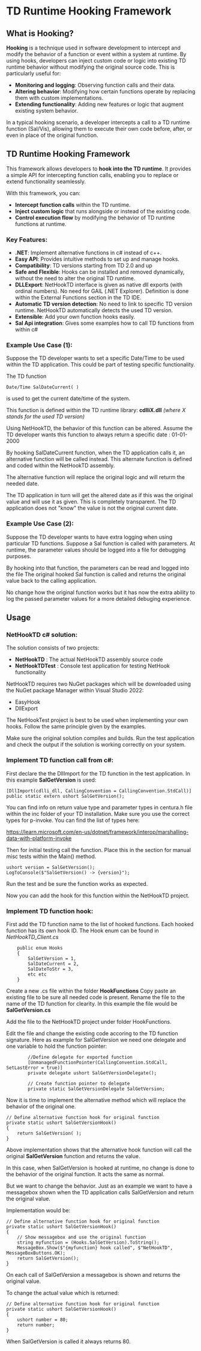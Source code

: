# TD Runtime Hooking Framework

## What is Hooking?

**Hooking** is a technique used in software development to intercept and modify the behavior of a function or event within a system at runtime. By using hooks, developers can inject custom code or logic into existing TD runtime behavior without modifying the original source code. This is particularly useful for:

- **Monitoring and logging**: Observing function calls and their data.
- **Altering behavior**: Modifying how certain functions operate by replacing them with custom implementations.
- **Extending functionality**: Adding new features or logic that augment existing system behavior.

In a typical hooking scenario, a developer intercepts a call to a TD runtime function (Sal/Vis), allowing them to execute their own code before, after, or even in place of the original function.

## TD Runtime Hooking Framework

This framework allows developers to **hook into the TD runtime**. It provides a simple API for intercepting function calls, enabling you to replace or extend functionality seamlessly.

With this framework, you can:

- **Intercept function calls** within the TD runtime.
- **Inject custom logic** that runs alongside or instead of the existing code.
- **Control execution flow** by modifying the behavior of TD runtime functions at runtime.

### Key Features:
- **.NET**: Implement alternative functions in c# instead of c++.
- **Easy API**: Provides intuitive methods to set up and manage hooks.
- **Compatibility**: TD versions starting from TD 2.0 and up 
- **Safe and Flexible**: Hooks can be installed and removed dynamically, without the need to alter the original TD runtime.
- **DLLExport**: NetHookTD interface is given as native dll exports (with ordinal numbers). No need for GAIL (.NET Explorer). Definition is done within the External Functions section in the TD IDE.
- **Automatic TD version detection**: No need to link to specific TD version runtime. NetHookTD automatically detects the used TD version.
- **Extensible**: Add your own function hooks easily. 
- **Sal Api integration**: Gives some examples how to call TD functions from within c#

### Example Use Case (1):
Suppose the TD developer wants to set a specific Date/Time to be used within the TD application. This could be part of testing specific functionality.

The TD function

    Date/Time SalDateCurrent( )

is used to get the current date/time of the system.

This function is defined within the TD runtime library: **cdlliX.dll**
*(where X stands for the used TD version)*

Using NetHookTD, the behavior of this function can be altered. Assume the TD developer wants this function to always return a specific date : 01-01-2000

By hooking SalDateCurrent function, when the TD application calls it, an alternative function will be called instead. This alternate function is defined and coded within the NetHookTD assembly.

The alternative function will replace the original logic and will returm the needed date.

The TD application in turn will get the altered date as if this was the original value and will use it as given. This is completely transparent. The TD application does not "know" the value is not the original current date.

### Example Use Case (2):
Suppose the TD developer wants to have extra logging when using particular TD functions.
Suppose a Sal function is called with parameters. At runtime, the parameter values should be logged into a file for debugging purposes.

By hooking into that function, the parameters can be read and logged into the file
The original hooked Sal function is called and returns the original value back to the calling application.

No change how the original function works but it has now the extra ability to log the passed parameter values for a more detailed debuging experience.

## Usage

### NetHookTD c# solution:
The solution consists of two projects:
- **NetHookTD** : The actual NetHookTD assembly source code
- **NetHookTDTest** : Console test application for testing NetHook functionality

NetHookTD requires two NuGet packages which will be downloaded using the NuGet package Manager within Visual Studio 2022:

- EasyHook
- DllExport

The NetHookTest project is best to be used when implementing your own hooks.
Follow the same principle given by the examples.

Make sure the original solution compiles and builds.
Run the test application and check the output if the solution is working correctly on your system.

### Implement TD function call from c#:

First declare the the DllImport for the TD function in the test application. In this example **SalGetVersion** is used:

    [DllImport(cdlli_dll, CallingConvention = CallingConvention.StdCall)]
    public static extern ushort SalGetVersion();

You can find info on return value type and parameter types in centura.h file within the inc folder of your TD installation. Make sure you use the correct types for p-invoke.
You can find the list of types here:

https://learn.microsoft.com/en-us/dotnet/framework/interop/marshalling-data-with-platform-invoke

Then for initial testing call the function.
Place this in the section for manual misc tests within the Main() method.

    ushort version = SalGetVersion();
    LogToConsole($"SalGetVersion() -> {version}");

Run the test and be sure the function works as expected.

Now you can add the hook for this function within the NetHookTD project.

### Implement TD function hook:

First add the TD function name to the list of hooked functions. Each hooked function has its own hook ID. The Hook enum can be found in *NetHookTD_Client.cs*

        public enum Hooks
        {
            SalGetVersion = 1,
            SalDateCurrent = 2,
            SalDateToStr = 3,
            etc etc
        }

Create a new .cs file within the folder **HookFunctions**
Copy paste an existing file to be sure all needed code is present. Rename the file to the name of the TD function for clearity. In this example the file would be **SalGetVersion.cs**

Add the file to the NetHookTD project under folder HookFunctions.

Edit the file and change the existing code accoring to the TD function signature.
Here as example for SalGetVersion we need one delegate and one variable to hold the function pointer:

            //Define delegate for exported function
            [UnmanagedFunctionPointer(CallingConvention.StdCall, SetLastError = true)]
            private delegate ushort SalGetVersionDelegate();
    
            // Create function pointer to delegate
            private static SalGetVersionDelegate SalGetVersion;

Now it is time to implement the alternative method which will replace the behavior of the original one.

    // Define alternative function hook for original function
    private static ushort SalGetVersionHook()
    {
    	return SalGetVersion( );
    }

Above implementation shows that the alternative hook function will call the original **SalGetVersion** function and returns the value.

In this case, when SalGetVersion is hooked at runtime, no change is done to the behavior of the original function. It acts the same as normal.

But we want to change the behavior. Just as an example we want to have a messagebox shown when the TD application calls SalGetVersion and return the original value.

Implementation would be:

    // Define alternative function hook for original function
    private static ushort SalGetVersionHook()
    {
    	// Show messagebox and use the original function
    	string myfunction = (Hooks.SalGetVersion).ToString();
    	MessageBox.Show($"{myfunction} hook called", $"NetHookTD", MessageBoxButtons.OK);
    	return SalGetVersion();
    }

On each call of SalGetVersion a messagebox is shown and returns the original value.

To change the actual value which is returned:

    // Define alternative function hook for original function
    private static ushort SalGetVersionHook()
    {
    	ushort number = 80;
    	return number;
    }

When SalGetVersion is called it always returns 80.

